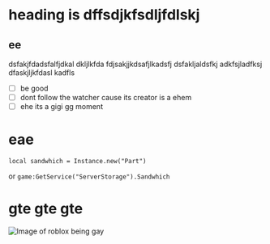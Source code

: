 # heading is dffsdjkfsdljfdlskj
## ee
dsfakjfdadsfalfjdkal dkljlkfda fdjsakjjkdsafjlkadsfj
dsfakljaldsfkj adkfsjladfksj dfaskjljkfdasl kadfls
- [ ] be good
- [ ] dont follow the watcher cause its creator is a ehem
- [ ] ehe
its a gigi gg moment
# eae
```
local sandwhich = Instance.new("Part")
```
or
`game:GetService("ServerStorage").Sandwhich`
# gte gte gte
![Image of roblox being gay](https://m.media-amazon.com/images/I/91I+aIE3iJL._AC_UF1000,1000_QL80_.jpg)
